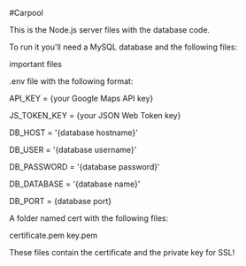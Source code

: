 #Carpool

This is the Node.js server files with the database code.

To run it you'll need a MySQL database and the following files:

important files

.env file with the following format:

API_KEY = {your Google Maps API key}

JS_TOKEN_KEY = {your JSON Web Token key}

DB_HOST = '{database hostname}'

DB_USER = '{database username}'

DB_PASSWORD = '{database password}'

DB_DATABASE = '{database name}'

DB_PORT = {database port}

A folder named cert with the following files:

certificate.pem key.pem

These files contain the certificate and the private key for SSL!
